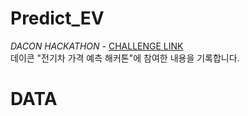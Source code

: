 # Predict_EV
*DACON HACKATHON* - [CHALLENGE LINK](https://dacon.io/competitions/official/236424/overview/description)  
데이콘 "전기차 가격 예측 해커톤"에 참여한 내용을 기록합니다.

# DATA
